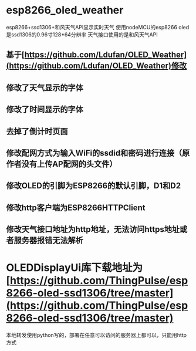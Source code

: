 # esp8266_oled_weather
esp8266+ssd1306+和风天气API显示实时天气
使用nodeMCU的esp8266
oled是ssd1306的0.96寸128*64分辨率
天气接口使用的是和风天气API
## 基于[https://github.com/Ldufan/OLED_Weather](https://github.com/Ldufan/OLED_Weather)修改
## 修改了天气显示的字体
## 修改了时间显示的字体
## 去掉了倒计时页面
## 修改配网方式为输入WiFi的ssdid和密码进行连接（原作者没有上传AP配网的头文件）
## 修改OLED的引脚为ESP8266的默认引脚，D1和D2
## 修改http客户端为ESP8266HTTPClient
## 修改天气接口地址为http地址，无法访问https地址或者服务器报错无法解析
# OLEDDisplayUi库下载地址为 [https://github.com/ThingPulse/esp8266-oled-ssd1306/tree/master](https://github.com/ThingPulse/esp8266-oled-ssd1306/tree/master)
本地转发使用python写的，部署在任意可以访问的服务器上都可以，只能用http方式